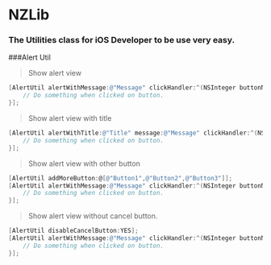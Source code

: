 # NZLib
### The Utilities class for iOS Developer to be use very easy.
###Alert Util
> Show alert view
```objective-c
[AlertUtil alertWithMessage:@"Message" clickHandler:^(NSInteger buttonNumber) {
    // Do something when clicked on button.
}];
```
> Show alert view with title
```objective-c
[AlertUtil alertWithTitle:@"Title" message:@"Message" clickHandler:^(NSInteger buttonNumber) {
    // Do something when clicked on button.    
}];
```
> Show alert view with other button
```objective-c
[AlertUtil addMoreButton:@[@"Button1",@"Button2",@"Button3"]];
[AlertUtil alertWithMessage:@"Message" clickHandler:^(NSInteger buttonNumber) {
    // Do something when clicked on button.
}];
```
> Show alert view without cancel button.
```objective-c
[AlertUtil disableCancelButton:YES];
[AlertUtil alertWithMessage:@"Message" clickHandler:^(NSInteger buttonNumber) {
    // Do something when clicked on button.
}];
```
